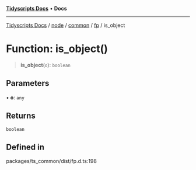[**Tidyscripts Docs**](../../../../../../../README.md) • **Docs**

***

[Tidyscripts Docs](../../../../../../../globals.md) / [node](../../../../../README.md) / [common](../../../README.md) / [fp](../README.md) / is\_object

# Function: is\_object()

> **is\_object**(`o`): `boolean`

## Parameters

• **o**: `any`

## Returns

`boolean`

## Defined in

packages/ts\_common/dist/fp.d.ts:198
